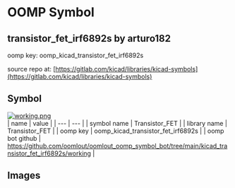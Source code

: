 # OOMP Symbol  
## transistor_fet_irf6892s  by arturo182  
  
oomp key: oomp_kicad_transistor_fet_irf6892s  
  
source repo at: [https://gitlab.com/kicad/libraries/kicad-symbols](https://gitlab.com/kicad/libraries/kicad-symbols)  
## Symbol  
  
[![working.png](working_600.png)](working.png)  
| name | value | 
| --- | --- | 
| symbol name | Transistor_FET | 
| library name | Transistor_FET | 
| oomp key | oomp_kicad_transistor_fet_irf6892s | 
| oomp bot github | https://github.com/oomlout/oomlout_oomp_symbol_bot/tree/main/kicad_transistor_fet_irf6892s/working | 
## Images  
